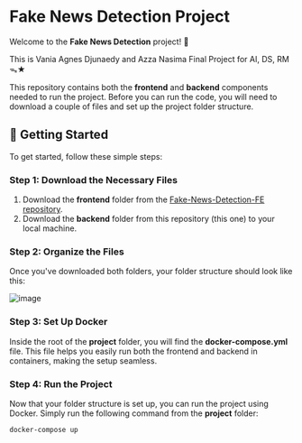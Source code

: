 # Fake News Detection Project

Welcome to the **Fake News Detection** project! 🎉

This is Vania Agnes Djunaedy and Azza Nasima Final Project for AI, DS, RM ᯓ★

This repository contains both the **frontend** and **backend** components needed to run the project. Before you can run the code, you will need to download a couple of files and set up the project folder structure.

## 🚀 Getting Started

To get started, follow these simple steps:

### Step 1: Download the Necessary Files

1. Download the **frontend** folder from the [Fake-News-Detection-FE repository](https://github.com/azzansm/Fake-News-Detection-FE).
2. Download the **backend** folder from this repository (this one) to your local machine.

### Step 2: Organize the Files

Once you've downloaded both folders, your folder structure should look like this:

![image](https://github.com/user-attachments/assets/5c57905d-678f-4b6d-b3f8-3a7a5a4f8388)

### Step 3: Set Up Docker

Inside the root of the **project** folder, you will find the **docker-compose.yml** file. This file helps you easily run both the frontend and backend in containers, making the setup seamless.

### Step 4: Run the Project

Now that your folder structure is set up, you can run the project using Docker. Simply run the following command from the **project** folder:

```bash
docker-compose up


